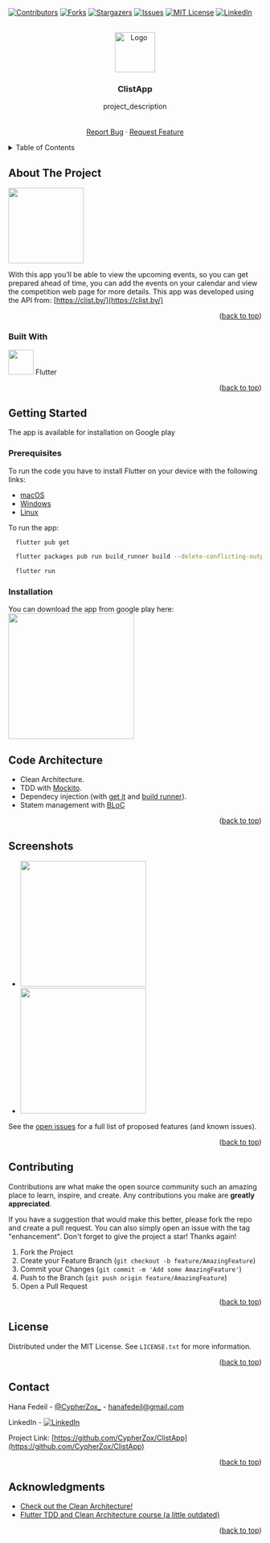 <!-- Improved compatibility of back to top link: See: https://github.com/othneildrew/Best-README-Template/pull/73 -->

<a name="readme-top"></a>

<!--
*** Thanks for checking out the Best-README-Template. If you have a suggestion
*** that would make this better, please fork the repo and create a pull request
*** or simply open an issue with the tag "enhancement".
*** Don't forget to give the project a star!
*** Thanks again! Now go create something AMAZING! :D
-->

<!-- PROJECT SHIELDS -->
<!--
*** I'm using markdown "reference style" links for readability.
*** Reference links are enclosed in brackets [ ] instead of parentheses ( ).
*** See the bottom of this document for the declaration of the reference variables
*** for contributors-url, forks-url, etc. This is an optional, concise syntax you may use.
*** https://www.markdownguide.org/basic-syntax/#reference-style-links
-->

[![Contributors][contributors-shield]][contributors-url]
[![Forks][forks-shield]][forks-url]
[![Stargazers][stars-shield]][stars-url]
[![Issues][issues-shield]][issues-url]
[![MIT License][license-shield]][license-url]
[![LinkedIn][linkedin-shield]][linkedin-url]

<!-- PROJECT LOGO -->
<br />
<div align="center">
  <a href="https://github.com/CypherZox/ClistApp">
    <img src="https://play-lh.googleusercontent.com/d91JkGzJWYNnyMBZlArlMHpba6KOUKdaR1bIksAHkm-U8eAVmM7asEoS891n1IZEXkUd=w480-h960-rw" width="80" class="center" alt="Logo" width="80" height="80">
  </a>

<h3 align="center">ClistApp</h3>

  <p align="center">
    project_description
    <br />
    <!-- <a href="https://github.com/CypherZox/ClistApp"><strong>Explore the docs »</strong></a> -->
    <br />
    <br />
    <!-- <a href="https://github.com/CypherZox/ClistApp">View Demo</a> -->
    <!-- · -->
    <a href="https://github.com/CypherZox/ClistApp/issues">Report Bug</a>
    ·
    <a href="https://github.com/CypherZox/ClistApp/issues">Request Feature</a>
  </p>
</div>

<!-- TABLE OF CONTENTS -->
<details>
  <summary>Table of Contents</summary>
  <ol>
    <li>
      <a href="#about-the-project">About The Project</a>
      <ul>
        <li><a href="#built-with">Built With</a></li>
      </ul>
    </li>
    <li>
      <a href="#getting-started">Getting Started</a>
      <ul>
        <li><a href="#prerequisites">Prerequisites</a></li>
        <li><a href="#installation">Installation</a></li>
      </ul>
    </li>
    <li><a href="#Code Architecture">Code Architecture</a></li>
    <li><a href="#Screenshots">Screenshots</a></li>
    <li><a href="#contributing">Contributing</a></li>
    <li><a href="#license">License</a></li>
    <li><a href="#contact">Contact</a></li>
    <li><a href="#acknowledgments">Acknowledgments</a></li>
  </ol>
</details>

<!-- ABOUT THE PROJECT -->

## About The Project

<img src="https://play-lh.googleusercontent.com/d91JkGzJWYNnyMBZlArlMHpba6KOUKdaR1bIksAHkm-U8eAVmM7asEoS891n1IZEXkUd=w480-h960-rw" width="150" class="center">

<!-- [![Product Name Screen Shot][product-screenshot]](https://example.com) -->

With this app you’ll be able to view the upcoming events, so you can get prepared ahead of time, you can add the events on your calendar and view the competition web page for more details.
This app was developed using the API from: [https://clist.by/](https://clist.by/)

<p align="right">(<a href="#readme-top">back to top</a>)</p>

### Built With

<p><a href="https://flutter.dev/"> <img src="https://avatars.githubusercontent.com/u/14101776?s=200&v=4" width="50" ></a> Flutter</p>

<!-- - [![Flutter][flutter-logo]][flutter-url] -->

<p align="right">(<a href="#readme-top">back to top</a>)</p>

<!-- GETTING STARTED -->

## Getting Started

The app is available for installation on Google play

### Prerequisites

To run the code you have to install Flutter on your device with the following links:

- [macOS][flutter-for-mac]
- [Windows][flutter-for-windows]
- [Linux][flutter-for-linux]

To run the app:

```sh
  flutter pub get
```

```sh
  flutter packages pub run build_runner build --delete-conflicting-outputs
```

```sh
  flutter run
```



### Installation

You can download the app from google play here:
 <br> <a href="https://play.google.com/store/apps/details?id=com.hanafedeil.clist.by"> <img src="https://cdn.freebiesupply.com/logos/large/2x/google-play-badge-logo-png-transparent.png" width="250" ></a>

<!-- USAGE EXAMPLES -->

## Code Architecture

- Clean Architecture.
- TDD with [Mockito](https://pub.dev/packages/mockito).
- Dependecy injection (with [get it](https://pub.dev/packages/get_it) and [build runner](https://pub.dev/packages/build_runner)).
- Statem management with [BLoC](https://bloclibrary.dev/)

<p align="right">(<a href="#readme-top">back to top</a>)</p>

<!-- ROADMAP -->

## Screenshots

- <img src="https://play-lh.googleusercontent.com/ntFr1_5VOsIZ4LP0jRLVpVIhaRgk2oPcSbv8fjTZ5sq8ttb0-3VATZxYl9KD230eWNA=w5120-h2880-rw" width="250">

- <img src="https://play-lh.googleusercontent.com/dJ2hpjCzOBUVDrlY3744I4TCIMfRA3YU9QWW7iWp94zZd995L_j3ctEvKrT9FDfN9Ms=w5120-h2880-rw" width="250">

See the [open issues](https://github.com/CypherZox/ClistApp/issues) for a full list of proposed features (and known issues).

<p align="right">(<a href="#readme-top">back to top</a>)</p>

<!-- CONTRIBUTING -->

## Contributing

Contributions are what make the open source community such an amazing place to learn, inspire, and create. Any contributions you make are **greatly appreciated**.

If you have a suggestion that would make this better, please fork the repo and create a pull request. You can also simply open an issue with the tag "enhancement".
Don't forget to give the project a star! Thanks again!

1. Fork the Project
2. Create your Feature Branch (`git checkout -b feature/AmazingFeature`)
3. Commit your Changes (`git commit -m 'Add some AmazingFeature'`)
4. Push to the Branch (`git push origin feature/AmazingFeature`)
5. Open a Pull Request

<p align="right">(<a href="#readme-top">back to top</a>)</p>

<!-- LICENSE -->

## License

Distributed under the MIT License. See `LICENSE.txt` for more information.

<p align="right">(<a href="#readme-top">back to top</a>)</p>

<!-- CONTACT -->

## Contact

Hana Fedeil - [@CypherZox\_](https://twitter.com/CypherZox_) - hanafedeil@gmail.com

LinkedIn - [![LinkedIn][linkedin-shield]][linkedin-url]

Project Link: [https://github.com/CypherZox/ClistApp](https://github.com/CypherZox/ClistApp)

<p align="right">(<a href="#readme-top">back to top</a>)</p>

<!-- ACKNOWLEDGMENTS -->

## Acknowledgments

- [Check out the Clean Architecture! ](https://blog.cleancoder.com/uncle-bob/2012/08/13/the-clean-architecture.html)
- [Flutter TDD and Clean Architecture course (a little outdated)](https://www.youtube.com/watch?v=KjE2IDphA_U&list=PLB6lc7nQ1n4iYGE_khpXRdJkJEp9WOech)

<p align="right">(<a href="#readme-top">back to top</a>)</p>

<!-- MARKDOWN LINKS & IMAGES -->
<!-- https://www.markdownguide.org/basic-syntax/#reference-style-links -->

<!-- https://github.com/CypherZox/ClistApp -->

[contributors-shield]: https://img.shields.io/github/contributors/CypherZox/ClistApp.svg?style=for-the-badge
[contributors-url]: https://github.com/CypherZox/ClistApp/graphs/contributors
[forks-shield]: https://img.shields.io/github/forks/CypherZox/ClistApp.svg?style=for-the-badge
[forks-url]: https://github.com/CypherZox/ClistApp/network/members
[stars-shield]: https://img.shields.io/github/stars/CypherZox/ClistApp.svg?style=for-the-badge
[stars-url]: https://github.com/CypherZox/ClistApp/stargazers
[issues-shield]: https://img.shields.io/github/issues/CypherZox/ClistApp.svg?style=for-the-badge
[issues-url]: https://github.com/CypherZox/ClistApp/issues
[license-shield]: https://img.shields.io/github/license/othneildrew/Best-README-Template.svg?style=for-the-badge
[license-url]: https://github.com/CypherZox/flutter_image_editor/blob/master/LICENSE
[linkedin-shield]: https://img.shields.io/badge/-LinkedIn-black.svg?style=for-the-badge&logo=linkedin&colorB=555
[linkedin-url]: https://linkedin.com/in/hana-fedeil-0xCypherZox
[product-screenshot]: https://play-lh.googleusercontent.com/d91JkGzJWYNnyMBZlArlMHpba6KOUKdaR1bIksAHkm-U8eAVmM7asEoS891n1IZEXkUd=w480-h960-rw
[flutter-logo]: https://avatars.githubusercontent.com/u/14101776?s=200&v=4
[flutter-url]: https://flutter.dev/
[get-it-on-gp-image]: https://cdn.freebiesupply.com/logos/large/2x/google-play-badge-logo-png-transparent.png
[flutter-for-mac]: https://docs.flutter.dev/get-started/install/macos
[flutter-for-windows]: https://docs.flutter.dev/get-started/install/windows
[flutter-for-linux]: https://docs.flutter.dev/get-started/install/linux
[chainlink-faucet]: https://faucets.chain.link/
[stacked-flutter]: https://pub.dev/packages/stacked
[get-it-url]: https://pub.dev/packages/get_it
[build_runner_url]: https://pub.dev/packages/build_runner
[scrnsht-1]: https://play-lh.googleusercontent.com/ntFr1_5VOsIZ4LP0jRLVpVIhaRgk2oPcSbv8fjTZ5sq8ttb0-3VATZxYl9KD230eWNA=w5120-h2880-rw
[scrnsht-2]: https://play-lh.googleusercontent.com/dJ2hpjCzOBUVDrlY3744I4TCIMfRA3YU9QWW7iWp94zZd995L_j3ctEvKrT9FDfN9Ms=w5120-h2880-rw
